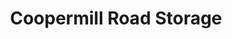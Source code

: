 ---
title: "Coopermill Road Storage"
url: /zanesville/coopermill-road-storage/
shop: storage rental
---